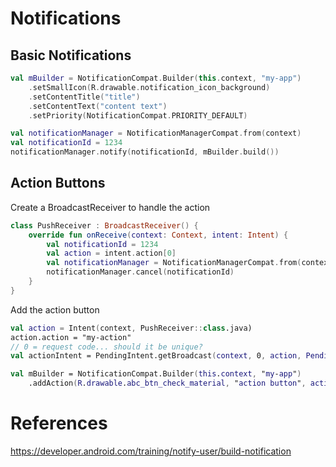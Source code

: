 # Notifications

## Basic Notifications

```kotlin
val mBuilder = NotificationCompat.Builder(this.context, "my-app")
    .setSmallIcon(R.drawable.notification_icon_background)
    .setContentTitle("title")
    .setContentText("content text")
    .setPriority(NotificationCompat.PRIORITY_DEFAULT)

val notificationManager = NotificationManagerCompat.from(context)
val notificationId = 1234
notificationManager.notify(notificationId, mBuilder.build())
```

## Action Buttons

Create a BroadcastReceiver to handle the action

```kotlin
class PushReceiver : BroadcastReceiver() {
    override fun onReceive(context: Context, intent: Intent) {
        val notificationId = 1234
        val action = intent.action[0]
        val notificationManager = NotificationManagerCompat.from(context)
        notificationManager.cancel(notificationId)
    }
}
```

Add the action button

```kotlin
val action = Intent(context, PushReceiver::class.java)
action.action = "my-action"
// 0 = request code... should it be unique? 
val actionIntent = PendingIntent.getBroadcast(context, 0, action, PendingIntent.FLAG_UPDATE_CURRENT)

val mBuilder = NotificationCompat.Builder(this.context, "my-app")
    .addAction(R.drawable.abc_btn_check_material, "action button", actionIntent)
```

# References

https://developer.android.com/training/notify-user/build-notification